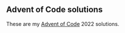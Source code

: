 Advent of Code solutions
------------------------

These are my [Advent of Code][AoC] 2022 solutions.


[AoC]: https://adventofcode.com/
